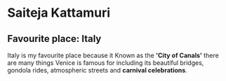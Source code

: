# Saiteja Kattamuri

## Favourite place: Italy

Italy is my favourite place because it Known
as the **'City of Canals'** there are many things Venice is famous for including its beautiful bridges, gondola rides, atmospheric streets and **carnival celebrations**.
